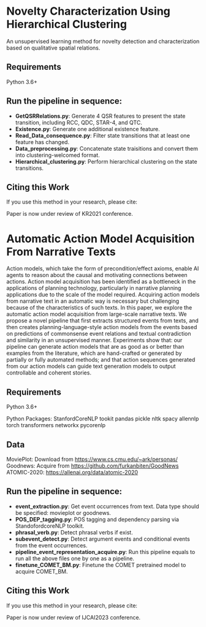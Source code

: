 # Novelty Characterization Using Hierarchical Clustering


An unsupervised learning method for novelty detection and characterization based on qualitative spatial relations.

## Requirements

Python 3.6+

## Run the pipeline in sequence:

- **GetQSRRelations.py**: Generate 4 QSR features to present the state transition, including RCC, QDC, STAR-4, and QTC.
- **Existence.py**: Generate one additional existence feature.
- **Read_Data_consequence.py**: Filter state transitions that at least one feature has changed.
- **Data_preprocessing.py**: Concatenate state traisitions and convert them into clustering-welcomed format.
- **Hierarchical_clustering.py**: Perform hierarchical clustering on the state transitions.

## Citing this Work

If you use this method in your research, please cite:

Paper is now under review of KR2021 conference.


# Automatic Action Model Acquisition From Narrative Texts


Action models, which take the form of precondition/effect axioms, enable AI agents to reason about the causal and motivating connections between actions. Action model acquisition has been identified as a bottleneck in the applications of planning technology, particularly in narrative planning applications due to the scale of the model required. Acquiring action models from narrative text in an automatic way is necessary but challenging because of the characteristics of such texts. In this paper, we explore the automatic action model acquisition from large-scale narrative texts. We propose a novel pipeline that first extracts structured events from texts, and then creates planning-language-style action models from the events based on predictions of commonsense event relations and textual contradiction and similarity in an unsupervised manner. Experiments show that: our pipeline can generate action models that are as good as or better than examples from the literature, which are hand-crafted or generated by partially or fully automated methods; and that action sequences generated from our action models can guide text generation models to output controllable and coherent stories.

## Requirements

Python 3.6+

Python Packages:
StanfordCoreNLP tookit
pandas
pickle
nltk
spacy
allennlp
torch
transformers
networkx
pycorenlp

## Data
MoviePlot: Download from https://www.cs.cmu.edu/~ark/personas/
Goodnews: Acquire from https://github.com/furkanbiten/GoodNews
ATOMIC-2020: https://allenai.org/data/atomic-2020
## Run the pipeline in sequence:
- **event_extraction.py**: Get event occurrences from text. Data type should be specified: movieplot or goodnews.
- **POS_DEP_tagging.py**: POS tagging and dependency parsing via StandofordcoreNLP toolkit.
- **phrasal_verb.py**: Detect phrasal verbs if exist.
- **subevent_detect.py**: Detect argument events and conditional events from the event occurrences.
- **pipeline_event_representation_acquire.py**: Run this pipeline equals to run all the above files one by one as a pipeline.
- **finetune_COMET_BM.py**: Finetune the COMET pretrained model to acquire COMET_BM.

## Citing this Work

If you use this method in your research, please cite:

Paper is now under review of IJCAI2023 conference.
